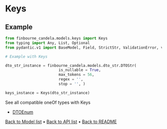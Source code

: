 # Keys

## Example

```python
from finbourne_candela.models.keys import Keys
from typing import Any, List, Optional
from pydantic.v1 import BaseModel, Field, StrictStr, ValidationError, validator

# Example with Keys 

dto_str_instance = finbourne_candela.models.dto_str.DTOStr(
                        is_nullable = True, 
                        max_tokens = 56, 
                        regex = '', 
                        stop = '', )

keys_instance = Keys(dto_str_instance)

```
See all compatible oneOf types with Keys


 * [DTOEnum](./DTOEnum.md)

[Back to Model list](../README.md#documentation-for-models) &#8226; [Back to API list](../README.md#documentation-for-api-endpoints) &#8226; [Back to README](../README.md)

